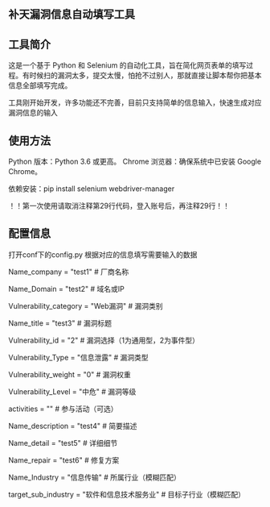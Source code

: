 ## 补天漏洞信息自动填写工具 

## 工具简介
这是一个基于 Python 和 Selenium 的自动化工具，旨在简化网页表单的填写过程。有时候扫的漏洞太多，提交太慢，怕抢不过别人，那就直接让脚本帮你把基本信息全部填写完成。

工具刚开始开发，许多功能还不完善，目前只支持简单的信息输入，快速生成对应漏洞信息的输入


## 使用方法
Python 版本：Python 3.6 或更高。
Chrome 浏览器：确保系统中已安装 Google Chrome。

依赖安装：pip install selenium webdriver-manager

！！第一次使用请取消注释第29行代码，登入账号后，再注释29行！！

## 配置信息

打开conf下的config.py 根据对应的信息填写需要输入的数据

Name_company = "test1"  # 厂商名称

Name_Domain = "test2"   # 域名或IP

Vulnerability_category = "Web漏洞"  # 漏洞类别

Name_title = "test3"    # 漏洞标题

Vulnerability_id = "2"  # 漏洞选择（1为通用型，2为事件型）

Vulnerability_Type = "信息泄露"  # 漏洞类型

Vulnerability_weight = "0"  # 漏洞权重

Vulnerability_Level = "中危"  # 漏洞等级

activities = ""         # 参与活动（可选）

Name_description = "test4"  # 简要描述

Name_detail = "test5"   # 详细细节

Name_repair = "test6"   # 修复方案

Name_Industry = "信息传输"  # 所属行业（模糊匹配）

target_sub_industry = "软件和信息技术服务业"  # 目标子行业（模糊匹配）

